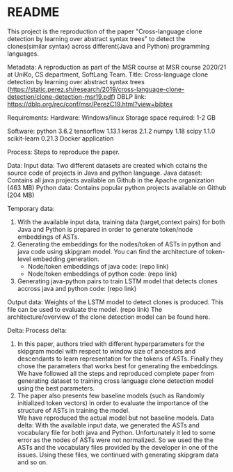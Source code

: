 
# README

This project is the reproduction of the paper "Cross-language clone detection by
learning over abstract syntax trees" to detect the clones(similar syntax) across different(Java and Python) programming languages. 


Metadata:
A reproduction as part of the MSR course at MSR course 2020/21 at UniKo, CS department, SoftLang Team.
Title: Cross-language clone detection by learning over abstract syntax trees (https://static.perez.sh/research/2019/cross-language-clone-detection/clone-detection-msr19.pdf)
DBLP link: https://dblp.org/rec/conf/msr/PerezC19.html?view=bibtex


Requirements:
Hardware: Windows/linux 
Storage space required: 1-2 GB

Software:
python 3.6.2
tensorflow 1.13.1
keras 2.1.2
numpy 1.18
scipy 1.1.0
scikit-learn 0.21.3
Docker application


Process:
Steps to reproduce the paper.


Data:
Input data: 
Two different datasets are created which cotains the source code of projects in Java and python language.
Java dataset: Contains all java projects available on Github in the Apache organization (463 MB)
Python data: Contains popular python projects available on Github (204 MB)


Temporary data:
1. With the available input data, training data (target,context pairs) for both Java and Python is prepared in order to generate token/node embeddings of ASTs.
2. Generating the embeddings for the nodes/token of ASTs in python and java code using skipgram model. You can find the architecture of token-level embedding generation.
    * Node/token embeddings of java code: (repo link)
    * Node/token embeddings of python code: (repo link)
3. Generating java-python pairs to train LSTM model that detects clones accross java and python code: (repo link)

Output data:
Weights of the LSTM model to detect clones is produced. This file can be used to evaluate the model. (repo link)
The architecture/overview of the clone detection model can be found here.



Delta:
Process delta: 
1. In this paper, authors tried with different hyperparameters for the skipgram model with respect to window size of ancestors and descendants to learn representation for the tokens of ASTs. 
Finally they chose the parameters that works best for generating the embeddings. We have followed all the steps and reproduced complete paper from generating dataset to 
training cross language clone detection model using the best parameters.
2. The paper also presents few baseline models (such as Randomly initialized token vectors) in order to evaluate the importance of the structure of ASTs in training the model.    
We have reproduced the actual model but not baseline models.
Data delta:
With the available input data, we generated the ASTs and vocabulary file for both java and Python. Unfortunately it led to some error as the nodes of ASTs were not normalized. So we 
used the the ASTs and the vocabulary files provided by the developer in one of the issues. Using these files, we continued with generating skipgram data and so on.




